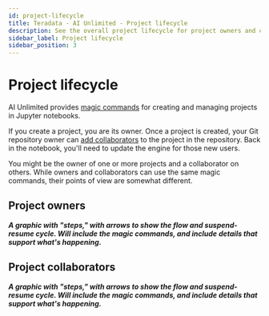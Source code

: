 ```yaml
---
id: project-lifecycle
title: Teradata - AI Unlimited - Project lifecycle
description: See the overall project lifecycle for project owners and collaborators.
sidebar_label: Project lifecycle
sidebar_position: 3
---
```


# Project lifecycle

AI Unlimited provides [magic commands](/docs/explore-and-analyze-data/magic-commands.md) for creating and managing projects in Jupyter notebooks. 

If you create a project, you are its owner. Once a project is created, your Git repository owner can [add collaborators](/docs/manage-ai-unlimited/add-collaborators.md) to the project in the repository. Back in the notebook, you'll need to update the engine for those new users. 

You might be the owner of one or more projects and a collaborator on others. While owners and collaborators can use the same magic commands, their points of view are somewhat different. 

## Project owners

***A graphic with "steps," with arrows to show the flow and suspend-resume cycle. Will include the magic commands, and include details that support what's happening.***


## Project collaborators

***A graphic with "steps," with arrows to show the flow and suspend-resume cycle. Will include the magic commands, and include details that support what's happening.***

